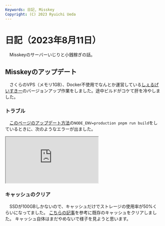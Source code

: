 ```yaml
---
Keywords: 日記, Misskey
Copyright: (C) 2023 Ryuichi Ueda
---
```


# 日記（2023年8月11日）

　Misskeyのサーバーいじりと小銭稼ぎの話。

## Misskeyのアップデート

　さくらのVPS（メモリ1GB）、Docker不使用でなんとか運営している[しぇるげいすきー](https://mi.shellgei.org/)のバージョンアップ作業をしました。途中ビルドがコケて肝を冷やしました。


### トラブル

　[このページのアップデート方法](https://misskey-hub.net/docs/install/manual.html#misskey%E3%81%AE%E3%82%A2%E3%83%83%E3%83%95%E3%82%9A%E3%83%86%E3%82%99%E3%83%BC%E3%83%88%E6%96%B9%E6%B3%95)の`NODE_ENV=production pnpm run build`をしているときに、次のようなエラーが出ました。

<iframe src="https://embed.misskey.io/notes/9i9xcoi9kp"></iframe>



### キャッシュのクリア

　SSDが100GBしかないので、キャッシュだけでストレージの使用率が50%くらいになってました。
[こちらの記事](https://blog.usuyuki.net/misskey_image_cache)を参考に既存のキャッシュをクリアしました。
キャッシュ自体はまだやめないで様子を見ようと思います。
